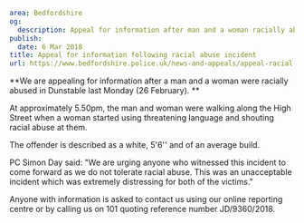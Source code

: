 ```yaml
area: Bedfordshire
og:
  description: Appeal for information after man and a woman racially abused in Dunstable last Monday (26 February).
publish:
  date: 6 Mar 2018
title: Appeal for information following racial abuse incident
url: https://www.bedfordshire.police.uk/news-and-appeals/appeal-racial-abuse-march2018
```

**We are appealing for information after a man and a woman were racially abused in Dunstable last Monday (26 February). **

At approximately 5.50pm, the man and woman were walking along the High Street when a woman started using threatening language and shouting racial abuse at them.

The offender is described as a white, 5'6'' and of an average build.

PC Simon Day said: "We are urging anyone who witnessed this incident to come forward as we do not tolerate racial abuse. This was an unacceptable incident which was extremely distressing for both of the victims."

Anyone with information is asked to contact us using our online reporting centre or by calling us on 101 quoting reference number JD/9360/2018.

